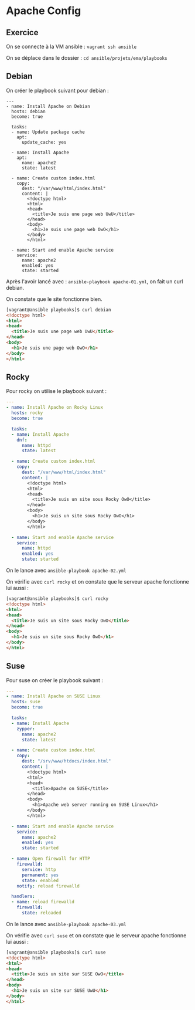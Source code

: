 # Apache Config

## Exercice

On se connecte à la VM ansible : ```vagrant ssh ansible```

On se déplace dans le dossier : ```cd ansible/projets/ema/playbooks```

## Debian

On créer le playbook suivant pour debian : 

```
---
- name: Install Apache on Debian
  hosts: debian
  become: true

  tasks:
  - name: Update package cache
    apt:
      update_cache: yes

  - name: Install Apache
    apt:
      name: apache2
      state: latest

  - name: Create custom index.html
    copy:
      dest: "/var/www/html/index.html"
      content: |
        <!doctype html>
        <html>
        <head>
          <title>Je suis une page web UwU</title>
        </head>
        <body>
          <h1>Je suis une page web OwO</h1>
        </body>
        </html>

  - name: Start and enable Apache service
    service:
      name: apache2
      enabled: yes
      state: started
```

Après l'avoir lancé avec : ```ansible-playbook apache-01.yml```, on fait un curl debian.

On constate que le site fonctionne bien.

```html
[vagrant@ansible playbooks]$ curl debian
<!doctype html>
<html>
<head>
  <title>Je suis une page web UwU</title>
</head>
<body>
  <h1>Je suis une page web OwO</h1>
</body>
</html>
```
## Rocky

Pour rocky on utilise le playbook suivant :

```yaml
---
- name: Install Apache on Rocky Linux
  hosts: rocky
  become: true

  tasks:
  - name: Install Apache
    dnf:
      name: httpd
      state: latest

  - name: Create custom index.html
    copy:
      dest: "/var/www/html/index.html"
      content: |
        <!doctype html>
        <html>
        <head>
          <title>Je suis un site sous Rocky OwO</title>
        </head>
        <body>
          <h1>Je suis un site sous Rocky OwO</h1>
        </body>
        </html>

  - name: Start and enable Apache service
    service:
      name: httpd
      enabled: yes
      state: started
```

On le lance avec ```ansible-playbook apache-02.yml```

On vérifie avec  ```curl rocky``` et on constate que le serveur apache fonctionne lui aussi :

```html
[vagrant@ansible playbooks]$ curl rocky
<!doctype html>
<html>
<head>
  <title>Je suis un site sous Rocky OwO</title>
</head>
<body>
  <h1>Je suis un site sous Rocky OwO</h1>
</body>
</html>
```

## Suse

Pour suse on créer le playbook suivant : 

```yaml
---
- name: Install Apache on SUSE Linux
  hosts: suse
  become: true

  tasks:
  - name: Install Apache
    zypper:
      name: apache2
      state: latest

  - name: Create custom index.html
    copy:
      dest: "/srv/www/htdocs/index.html"
      content: |
        <!doctype html>
        <html>
        <head>
          <title>Apache on SUSE</title>
        </head>
        <body>
          <h1>Apache web server running on SUSE Linux</h1>
        </body>
        </html>

  - name: Start and enable Apache service
    service:
      name: apache2
      enabled: yes
      state: started

  - name: Open firewall for HTTP
    firewalld:
      service: http
      permanent: yes
      state: enabled
    notify: reload firewalld

  handlers:
  - name: reload firewalld
    firewalld:
      state: reloaded
```

On le lance avec ```ansible-playbook apache-03.yml```

On vérifie avec  ```curl suse``` et on constate que le serveur apache fonctionne lui aussi :

```html
[vagrant@ansible playbooks]$ curl suse
<!doctype html>
<html>
<head>
  <title>Je suis un site sur SUSE OwO</title>
</head>
<body>
  <h1>Je suis un site sur SUSE UwU</h1>
</body>
</html>
```
